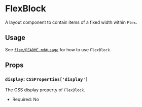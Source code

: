 # FlexBlock

A layout component to contain items of a fixed width within `Flex`.

## Usage

See [`flex/README.md#usage`](/packages/components/src/flex/README.md#usage) for how to use `FlexBlock`.

## Props

### `display`: `CSSProperties['display']`

The CSS display property of `FlexBlock`.

-   Required: No
